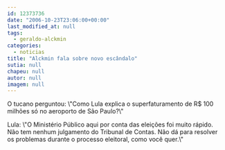 ```yaml
---
id: 12373736
date: "2006-10-23T23:06:00+00:00"
last_modified_at: null
tags:
  - geraldo-alckmin
categories:
  - noticias
title: "Alckmin fala sobre novo escândalo"
sutia: null
chapeu: null
autor: null
imagem: null
---
```

<p><P>O tucano perguntou: \"Como Lula explica o superfaturamento de R$ 100 milhões só no aeroporto de São Paulo?\"</P></p>
<p><P>Lula: \"O Ministério Público aqui por conta das eleições foi muito rápido. Não tem nenhum julgamento do Tribunal de Contas. Não dá para resolver os problemas durante o processo eleitoral, como você quer.\"</P> </p>

